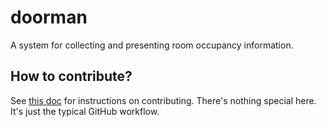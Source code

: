 # doorman

A system for collecting and presenting room occupancy information.

## How to contribute?

See [this doc][1] for instructions on contributing. There's nothing special here. It's just the typical GitHub workflow.

[1]: ./docs/contributing.md
